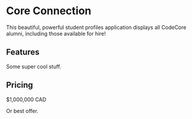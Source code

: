 # Core Connection

This beautiful, powerful student profiles application displays all CodeCore alumni, including
those available for hire!

## Features

Some super cool stuff.

## Pricing
$1,000,000 CAD

Or best offer. 
